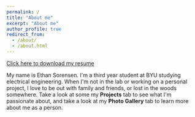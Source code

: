 ```yaml
---
permalink: /
title: "About me"
excerpt: "About me"
author_profile: true
redirect_from: 
  - /about/
  - /about.html
---
```


<a href="/files/EthanSorensenResume.pdf" download>Click here to download my resume</a>

My name is Ethan Sorensen. I'm a third year student at BYU studying electrical engineering. When I'm not in the lab or working on a personal project, I love to be out with family and friends, or lost in the woods somewhere. Take a look at some my __Projects__ tab to see what I'm passionate about, and take a look at my __Photo Gallery__ tab to learn more about me as a person.